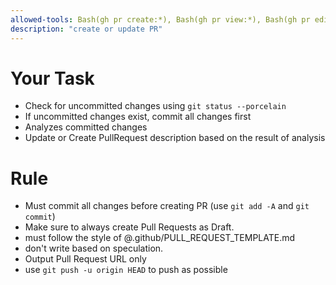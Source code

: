 ```yaml
---
allowed-tools: Bash(gh pr create:*), Bash(gh pr view:*), Bash(gh pr edit:*), Bash(git log:*),Bash(git push -u origin HEAD),Bash(git add:*),Bash(git commit:*)
description: "create or update PR"
---
```


# Your Task

- Check for uncommitted changes using `git status --porcelain`
- If uncommitted changes exist, commit all changes first
- Analyzes committed changes
- Update or Create PullRequest description based on the result of analysis

# Rule

- Must commit all changes before creating PR (use `git add -A` and `git commit`)
- Make sure to always create Pull Requests as Draft.
- must follow the style of @.github/PULL_REQUEST_TEMPLATE.md
- don't write based on speculation.
- Output Pull Request URL only
- use `git push -u origin HEAD` to push as possible